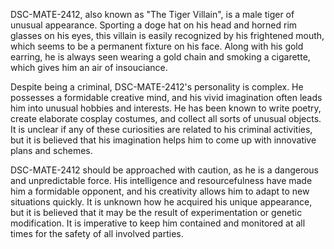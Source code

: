 DSC-MATE-2412, also known as "The Tiger Villain", is a male tiger of unusual appearance. Sporting a doge hat on his head and horned rim glasses on his eyes, this villain is easily recognized by his frightened mouth, which seems to be a permanent fixture on his face. Along with his gold earring, he is always seen wearing a gold chain and smoking a cigarette, which gives him an air of insouciance.

Despite being a criminal, DSC-MATE-2412's personality is complex. He possesses a formidable creative mind, and his vivid imagination often leads him into unusual hobbies and interests. He has been known to write poetry, create elaborate cosplay costumes, and collect all sorts of unusual objects. It is unclear if any of these curiosities are related to his criminal activities, but it is believed that his imagination helps him to come up with innovative plans and schemes.

DSC-MATE-2412 should be approached with caution, as he is a dangerous and unpredictable force. His intelligence and resourcefulness have made him a formidable opponent, and his creativity allows him to adapt to new situations quickly. It is unknown how he acquired his unique appearance, but it is believed that it may be the result of experimentation or genetic modification. It is imperative to keep him contained and monitored at all times for the safety of all involved parties.